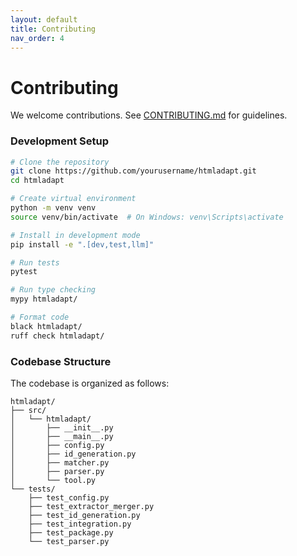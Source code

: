```yaml
---
layout: default
title: Contributing
nav_order: 4
---
```


# Contributing

We welcome contributions. See [CONTRIBUTING.md](CONTRIBUTING.md) for guidelines.

### Development Setup

```bash
# Clone the repository
git clone https://github.com/yourusername/htmladapt.git
cd htmladapt

# Create virtual environment
python -m venv venv
source venv/bin/activate  # On Windows: venv\Scripts\activate

# Install in development mode
pip install -e ".[dev,test,llm]"

# Run tests
pytest

# Run type checking
mypy htmladapt/

# Format code
black htmladapt/
ruff check htmladapt/
```

### Codebase Structure

The codebase is organized as follows:

```
htmladapt/
├── src/
│   └── htmladapt/
│       ├── __init__.py
│       ├── __main__.py
│       ├── config.py
│       ├── id_generation.py
│       ├── matcher.py
│       ├── parser.py
│       └── tool.py
└── tests/
    ├── test_config.py
    ├── test_extractor_merger.py
    ├── test_id_generation.py
    ├── test_integration.py
    ├── test_package.py
    └── test_parser.py
```
